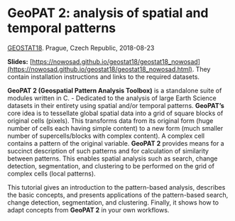 # GeoPAT 2: analysis of spatial and temporal patterns

[GEOSTAT18](http://opengeohub.org/node/146). Prague, Czech Republic, 2018-08-23

**Slides:** [https://nowosad.github.io/geostat18/geostat18_nowosad](https://nowosad.github.io/geostat18/geostat18_nowosad.html). They contain installation instructions and links to the required datasets.

**GeoPAT 2 (Geospatial Pattern Analysis Toolbox)** is a standalone suite of modules written in C. - Dedicated to the analysis of large Earth Science datasets in their entirety using spatial and/or temporal patterns.
**GeoPAT’s** core idea is to tessellate global spatial data into a grid of square blocks of original cells (pixels).
This transforms data from its original form (huge number of cells each having simple content) to a new form (much smaller number of supercells/blocks with complex content).
A complex cell contains a pattern of the original variable.
**GeoPAT 2** provides means for a succinct description of such patterns and for calculation of similarity between patterns.
This enables spatial analysis such as search, change detection, segmentation, and clustering to be performed on the grid of complex cells (local patterns).

This tutorial gives an introduction to the pattern-based analysis, describes the basic concepts, and presents applications of the pattern-based search, change detection, segmentation, and clustering. Finally, it shows how to adapt concepts from **GeoPAT 2** in your own workflows.
